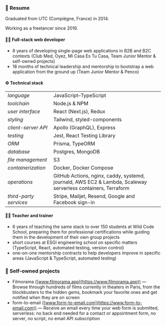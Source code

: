 <!--
**arnaudrenaud/arnaudrenaud** is a ✨ _special_ ✨ repository because its `README.md` (this file) appears on your GitHub profile.

Here are some ideas to get you started:

- 🔭 I’m currently working on ...
- 🌱 I’m currently learning ...
- 👯 I’m looking to collaborate on ...
- 🤔 I’m looking for help with ...
- 💬 Ask me about ...
- 📫 How to reach me: ...
- 😄 Pronouns: ...
- ⚡ Fun fact: ...
-->

### 📝 Resume

Graduated from UTC (Compiègne, France) in 2014.

Working as a freelancer since 2016.

#### 🧑‍💻 Full-stack web developer

- 8 years of developing single-page web applications in B2B and B2C contexts (Club Med, Oyez, Mi Casa Es Tu Casa, Team Junior Mentor & self-owned projects)
- 18 months of technical leadership and mentorship to bootstrap a web application from the ground up (Team Junior Mentor & Penco)

#### ⚙️ Technical stack

|                        |                                                                                                              |
| ---------------------- | ------------------------------------------------------------------------------------------------------------ |
| _language_             | JavaScript–TypeScript                                                                                        |
| _toolchain_            | Node.js & NPM                                                                                                |
| _user interface_       | React (Next.js), Redux                                                                                       |
| _styling_              | Tailwind, styled-components                                                                                  |
| _client-server API_    | Apollo (GraphQL), Express                                                                                    |
| _testing_              | Jest, React Testing Library                                                                                  |
| _ORM_                  | Prisma, TypeORM                                                                                              |
| _database_             | Postgres, MongoDB                                                                                            |
| _file management_      | S3                                                                                                           |
| _containerization_     | Docker, Docker Compose                                                                                       |
| _operations_           | GitHub Actions, nginx, caddy, systemd, journald, AWS EC2 & Lambda, Scaleway serverless containers, Terraform |
| _third-party services_ | Stripe, Mailjet, Resend, Google and Facebook sign-in                                                         |

#### 👨‍🏫 Teacher and trainer

- 6 years of teaching the same stack to over 150 students at Wild Code School, preparing them for professional certifications while guiding them in the development of their own group projects
- short courses at ESGI engineering school on specific matters (TypeScript, React, automated testing, version control)
- one-on-one mentorship contracts to help developers improve in specific areas (JavaScript & TypeScript, automated testing)

### 🌱 Self-owned projects

- Filmorama ([www.filmorama.app](https://www.filmorama.app)) — Browse through hundreds of films currently in theaters in Paris, from the blockbusters to the hidden gems, bookmark your favorite ones and get notified when they are on screen
- form-to-email ([www.form-to-email.com](https://www.form-to-email.com)) — Receive an email every time your web form is submitted, serverless: no back end needed for a contact or appointment form, no server, no script, no email API subscription
